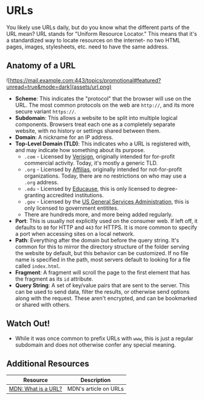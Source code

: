 # URLs

You likely use URLs daily, but do you know what the different parts of the URL mean? URL stands for "Uniform Resource Locator." This means that it's a standardized way to locate resources on the internet- no two HTML pages, images, stylesheets, etc. need to have the same address.

## Anatomy of a URL

![https://mail.example.com:443/topics/promotional#featured?unread=true&mode=dark](assets/url.png)

* **Scheme**: This indicates the "protocol" that the browser will use on the URL. The most common protocols on the web are `http://`, and its more secure variant `https://`.
* **Subdomain**: This allows a website to be split into multiple logical components. Browsers treat each one as a completely separate website, with no history or settings shared between them.
* **Domain**: A nickname for an IP address.
* **Top-Level Domain (TLD)**: This indicates who a URL is registered with, and may indicate how something about its purpose.
  * `.com` - Licensed by [Verisign](https://www.verisign.com/), originally intended for for-profit commercial activity. Today, it's mostly a generic TLD.
  * `.org` - Licensed by [Affilias](https://afilias.info/), originally intended for not-for-profit organizations. Today, there are no restrictions on who may use a `.org` address.
  * `.edu` - Licensed by [Educause](https://www.educause.edu/), this is only licensed to degree-granting accredited institutions.
  * `.gov` - Licensed by the [US General Services Administration](https://www.gsa.gov/), this is only licensed to government entitites.
  * There are hundreds more, and more being added regularly.
* **Port**: This is usually not explicitly used on the consumer web. If left off, it defaults to `80` for HTTP and `443` for HTTPS. It is more common to specify a port when accessing sites on a local network.
* **Path**: Everything after the domain but before the query string. It's common for this to mirror the directory structure of the folder serving the website by default, but this behavior can be customized. If no file name is specified in the path, most servers default to looking for a file called `index.html`.
* **Fragment**: A fragment will scroll the page to the first element that has the fragment as its `id` attribute.
* **Query String**: A set of key/value pairs that are sent to the server. This can be used to send data, filter the results, or otherwise send options along with the request. These aren't encrypted, and can be bookmarked or shared with others.

## Watch Out!

* While it was once common to prefix URLs with `www`, this is just a regular subdomain and does not otherwise confer any special meaning.

## Additional Resources

| Resource | Description |
| --- | --- |
| [MDN: What is a URL?](https://developer.mozilla.org/en-US/docs/Learn/Common_questions/What_is_a_URL) | MDN's article on URLs |
